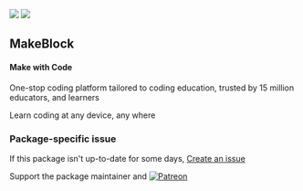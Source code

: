 [![](https://img.shields.io/chocolatey/v/geany-plugins?color=green&label=geany-plugins)](https://chocolatey.org/packages/geany-plugins) [![](https://img.shields.io/chocolatey/dt/geany-plugins)](https://chocolatey.org/packages/geany-plugins)

## MakeBlock

#### Make with Code
One-stop coding platform tailored to coding education, trusted by 15 million educators, and learners

Learn coding at any device, any where

### Package-specific issue
If this package isn't up-to-date for some days, [Create an issue](https://github.com/tunisiano187/Chocolatey-packages/issues/new/choose)

Support the package maintainer and [![Patreon](https://cdn.jsdelivr.net/gh/tunisiano187/Chocolatey-packages@d15c4e19c709e7148588d4523ffc6dd3cd3c7e5e/icons/patreon.png)](https://www.patreon.com/tunisiano)
